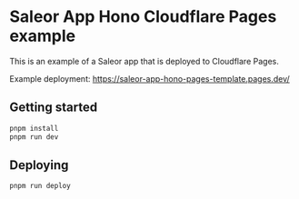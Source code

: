 # Saleor App Hono Cloudflare Pages example

This is an example of a Saleor app that is deployed to Cloudflare Pages.

Example deployment: https://saleor-app-hono-pages-template.pages.dev/

## Getting started

```txt
pnpm install
pnpm run dev
```

## Deploying

```txt
pnpm run deploy
```
